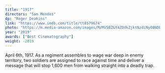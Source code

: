 ```yaml
---
title: "1917"
directors: "Sam Mendes"
dp: "Roger Deakins"
link: "https://www.imdb.com/title/tt8579674"
photo: "https://m.media-amazon.com/images/M/MV5BZGY4ZDdkZjktNzdiNy00NDEzLWE1MTEtZTFlY2Y4NWQ4YjI2XkEyXkFqcGdeQXVyNjg2NjQwMDQ@._V1_FMjpg_UX1280_.jpg"
year: "2019"
awards: ["Best Cinematography"]
weight: -2019
---
```

April 6th, 1917. As a regiment assembles to wage war deep in enemy territory, two soldiers are assigned to race against time and deliver a message that will stop 1,600 men from walking straight into a deadly trap.